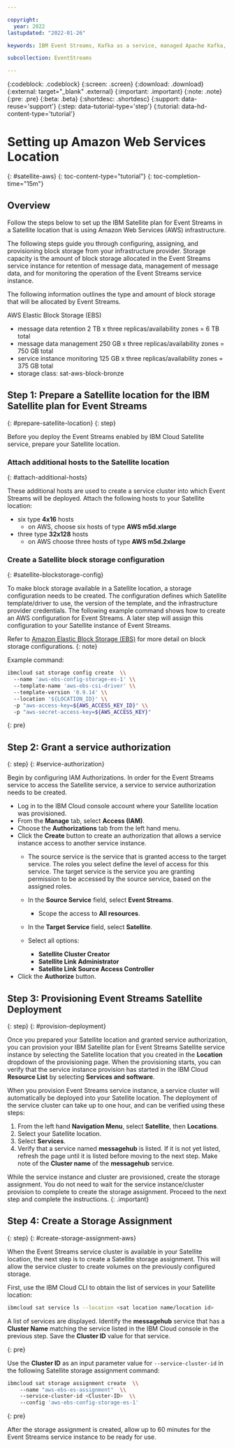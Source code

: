 ```yaml
---

copyright:
  year: 2022
lastupdated: "2022-01-26"

keywords: IBM Event Streams, Kafka as a service, managed Apache Kafka, AWS, Satellite, location

subcollection: EventStreams

---
```


{:codeblock: .codeblock}
{:screen: .screen}
{:download: .download}
{:external: target="_blank" .external}
{:important: .important}
{:note: .note}
{:pre: .pre}
{:beta: .beta}
{:shortdesc: .shortdesc}
{:support: data-reuse='support'}
{:step: data-tutorial-type='step'}
{:tutorial: data-hd-content-type='tutorial'}

# Setting up Amazon Web Services Location

{: #satellite-aws}
{: toc-content-type="tutorial"}
{: toc-completion-time="15m"}

## Overview

Follow the steps below to set up the IBM Satellite plan for Event Streams in a Satellite location that is using Amazon Web Services (AWS) infrastructure.

The following steps guide you through configuring, assigning, and provisioning block storage from your infrastructure provider. Storage capacity is the amount of block storage allocated in the Event Streams service instance for retention of message data, management of message data, and for monitoring the operation of the Event Streams service instance.

The following information outlines the type and amount of block storage that will be allocated by Event Streams.

AWS Elastic Block Storage (EBS)

- message data retention 2 TB x three replicas/availability zones = 6 TB total
- message data management 250 GB x three replicas/availability zones = 750 GB total
- service instance monitoring 125 GB x three replicas/availability zones = 375 GB total
- storage class: sat-aws-block-bronze

## Step 1: Prepare a Satellite location for the IBM Satellite plan for Event Streams

{: #prepare-satellite-location}
{: step}

Before you deploy the Event Streams enabled by IBM Cloud Satellite service, prepare your Satellite location.

### Attach additional hosts to the Satellite location

{: #attach-additional-hosts}

These additional hosts are used to create a service cluster into which Event Streams will be deployed. Attach the following hosts to your Satellite location:

- six type **4x16** hosts
  - on AWS, choose six hosts of type **AWS m5d.xlarge**
- three type **32x128** hosts
  - on AWS choose three hosts of type **AWS m5d.2xlarge**

### Create a Satellite block storage configuration

{: #satellite-blockstorage-config}

To make block storage available in a Satellite location, a storage configuration needs to be created. The configuration defines which Satellite template/driver to use, the version of the template, and the infrastructure provider credentials. The following example command shows how to create an AWS configuration for Event Streams. A later step will assign this configuration to your Satellite instance of Event Streams.

Refer to [Amazon Elastic Block Storage (EBS)](/docs/satellite?topic=satellite-config-storage-ebs) for more detail on block storage configurations.
{: note}

Example command:

```bash
ibmcloud sat storage config create  \\
  --name 'aws-ebs-config-storage-es-1' \\
  --template-name 'aws-ebs-csi-driver' \\
  --template-version '0.9.14' \\
  --location '${LOCATION_ID}' \\
  -p "aws-access-key=${AWS_ACCESS_KEY_ID}" \\
  -p "aws-secret-access-key=${AWS_ACCESS_KEY}"
```

{: pre}

## Step 2: Grant a service authorization

{: step}
{: #service-authorization}

Begin by configuring IAM Authorizations. In order for the Event Streams service to access the Satellite service, a service to service authorization needs to be created.

- Log in to the IBM Cloud console account where your Satellite location was provisioned.
- From the **Manage** tab, select **Access (IAM)**.
- Choose the **Authorizations** tab from the left hand menu.
- Click the **Create** button to create an authorization that allows a service instance access to another service instance.
  - The source service is the service that is granted access to the target service. The roles you select define the level of access for this service. The target service is the service you are granting permission to be accessed by the source service, based on the assigned roles.
  - In the **Source Service** field, select **Event Streams**.
  
    - Scope the access to **All resources**.
  - In the **Target Service** field, select **Satellite**.
  - Select all options:
  
    - **Satellite Cluster Creator**
    - **Satellite Link Administrator**
    - **Satellite Link Source Access Controller**
- Click the **Authorize** button.

## Step 3: Provisioning Event Streams Satellite Deployment

{: step}
{: #provision-deployment}

Once you prepared your Satellite location and granted service authorization, you can provision your IBM Satellite plan for Event Streams Satellite service instance by selecting the Satellite location that you created in the **Location** dropdown of the provisioning page. When the provisioning starts, you can verify that the service instance provision has started in the IBM Cloud **Resource List** by selecting **Services and software**.

When you provision Event Streams service instance, a service cluster will automatically be deployed into your Satellite location. The deployment of the service cluster can take up to one hour, and can be verified using these steps:

1. From the left hand **Navigation Menu**, select **Satellite**, then **Locations**.
2. Select your Satellite location.
3. Select **Services**.
4. Verify that a service named **messagehub** is listed. If it is not yet listed, refresh the page until it is listed before moving to the next step. Make note of the **Cluster name** of the **messagehub** service.

While the service instance and cluster are provisioned, create the storage assignment. You do not need to wait for the service instance/cluster provision to complete to create the storage assignment. Proceed to the next step and complete the instructions.
{: .important}

## Step 4: Create a Storage Assignment

{: step}
{: #create-storage-assignment-aws}

When the Event Streams service cluster is available in your Satellite location, the next step is to create a Satellite storage assignment. This will allow the service cluster to create volumes on the previously configured storage.

First, use the IBM Cloud CLI to obtain the list of services in your Satellite location:

```bash
ibmcloud sat service ls --location <sat location name/location id>
```

A list of services are displayed. Identify the **messagehub** service that has a **Cluster Name** matching the service listed in the IBM Cloud console in the previous step. Save the **Cluster ID** value for that service.

{: pre}

  Use the **Cluster ID** as an input parameter value for `--service-cluster-id` in the following Satellite storage assignment command:

```bash
ibmcloud sat storage assignment create  \\
    --name "aws-ebs-es-assignment"  \\
    --service-cluster-id <Cluster-ID>  \\
    --config 'aws-ebs-config-storage-es-1'
```

{: pre}

After the storage assignment is created, allow up to 60 minutes for the Event Streams service instance to be ready for use.
